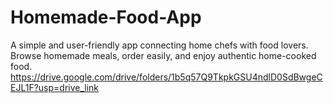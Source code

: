 # Homemade-Food-App
A simple and user-friendly app connecting home chefs with food lovers. Browse homemade meals, order easily, and enjoy authentic home-cooked food.
https://drive.google.com/drive/folders/1b5q57Q9TkpkGSU4ndlD0SdBwgeCEJL1F?usp=drive_link
